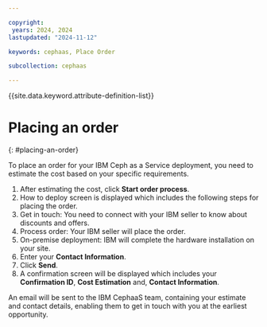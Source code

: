 ```yaml
---

copyright:
 years: 2024, 2024
lastupdated: "2024-11-12"

keywords: cephaas, Place Order

subcollection: cephaas

---
```


{{site.data.keyword.attribute-definition-list}}

# Placing an order
{: #placing-an-order}


To place an order for your IBM Ceph as a Service deployment, you need to estimate the cost based on your specific requirements.

1. After estimating the cost, click **Start order process**.
2. How to deploy screen is displayed which includes the following steps for placing the order.
3. Get in touch: You need to connect with your IBM seller to know about discounts and offers.
4. Process order: Your IBM seller will place the order.
5. On-premise deployment: IBM will complete the hardware installation on your site.
6. Enter your **Contact Information**.
7. Click **Send**.
8. A confirmation screen will be displayed which includes your **Confirmation ID**, **Cost Estimation** and, **Contact Information**.

An email will be sent to the IBM CephaaS team, containing your estimate and contact details, enabling them to get in touch with you at the earliest opportunity.
